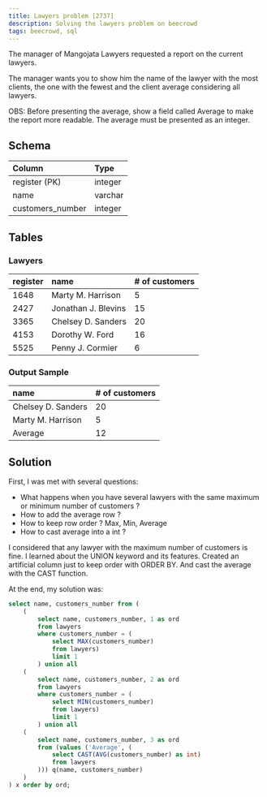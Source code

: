 ```yaml
---
title: Lawyers problem [2737]
description: Solving the lawyers problem on beecrowd
tags: beecrowd, sql
---
```


The manager of Mangojata Lawyers requested a report on the current lawyers.

The manager wants you to show him the name of the lawyer with the most clients, the one with the fewest and the client average considering all lawyers.

OBS: Before presenting the average, show a field called Average to make the report more readable. The average must be presented as an integer.

## Schema
| Column   	        | Type      |
| :-                | :-        | 
| register (PK)     | integer   | 
|  name 	        | varchar   |
|  customers_number |   integer |

## Tables

### Lawyers

|register   |    name 	            |  # of customers    |
|   :-      |   :-                  |   :-               |
|    1648 	|  Marty M. Harrison    |  5                 |
|    2427 	|  Jonathan J. Blevins  |  15                |
|    3365 	|  Chelsey D. Sanders   |  20                |
|    4153 	|  Dorothy W. Ford      |  16                |
|    5525 	|  Penny J. Cormier     |  6                 |

### Output Sample

|   name 	            |   # of customers   |
|   :-                  |   :-               |
|   Chelsey D. Sanders  |   20               |
|   Marty M. Harrison   |   5                |
|   Average             |   12               |


## Solution

First, I was met with several questions:

- What happens when you have several lawyers with the same maximum or minimum number of customers ?
- How to add the average row ? 
- How to keep row order ? Max, Min, Average 
- How to cast average into a int ?

I considered that any lawyer with the maximum number of customers is fine. I learned about
the UNION keyword and its features. Created an artificial column just to keep order with ORDER BY.
And cast the average with the CAST function.

At the end, my solution was:

```sql 
select name, customers_number from (
    (
        select name, customers_number, 1 as ord 
        from lawyers 
        where customers_number = (
            select MAX(customers_number) 
            from lawyers) 
            limit 1
        ) union all
    (
        select name, customers_number, 2 as ord 
        from lawyers 
        where customers_number = (
            select MIN(customers_number) 
            from lawyers) 
            limit 1
        ) union all
    (
        select name, customers_number, 3 as ord 
        from (values ('Average', (
            select CAST(AVG(customers_number) as int) 
            from lawyers
        ))) q(name, customers_number)
    )
) x order by ord;
```
